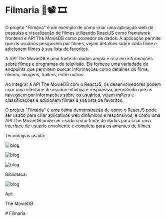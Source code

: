 
# Filmaria  🎥📽 🎞

O projeto "Filmária" é um exemplo de como criar uma aplicação web de pesquisa e visualização de filmes utilizando ReactJS como framework frontend e API The MovieDB como provedor de dados. A aplicação permite que os usuários pesquisem por filmes, vejam detalhes sobre cada filme e adicionem filmes à sua lista de favoritos.

A API The MovieDB é uma fonte de dados ampla e rica em informações sobre filmes e programas de televisão. Ela fornece uma variedade de endpoints que permitem buscar informações como detalhes do filme, elenco, imagens, trailers, entre outros.

Ao integrar a API The MovieDB com o ReactJS, os desenvolvedores podem criar uma interface de usuário intuitiva e responsiva, permitindo que os naveguem por informações sobre os usuários, vejam trailers e classificações e adicionem filmes à sua lista de favoritos.

O projeto "Filmária" é uma ótima demonstração de como o ReactJS pode ser usado para criar aplicativos web dinâmicos e responsivos, e como uma API The MovieDB pode ser usado como fonte de dados para criar uma interface de usuário envolvente e completa para os amantes de filmes.




Tecnologias usada:

 ![blog](https://img.shields.io/badge/HTML-239120?style=for-the-badge&logo=html5&logoColor=white)

![blog](https://img.shields.io/badge/CSS-239120?&style=for-the-badge&logo=css3&logoColor=white)

![blog](https://img.shields.io/badge/JavaScript-F7DF1E?style=for-the-badge&logo=javascript&logoColor=black
)


Biblioteca:

![blog](https://img.shields.io/badge/React-20232A?style=for-the-badge&logo=react&logoColor=61DAFBk
)


Api:

The MovieDB






#   F i l m a r i a  
 